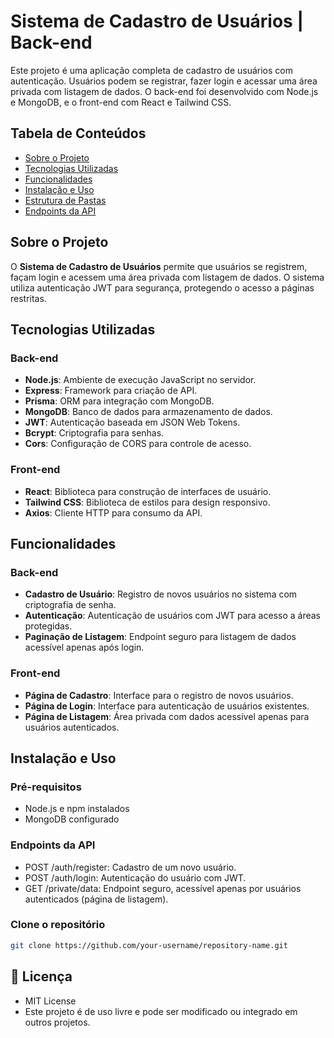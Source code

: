 # Sistema de Cadastro de Usuários | Back-end

Este projeto é uma aplicação completa de cadastro de usuários com autenticação. Usuários podem se registrar, fazer login e acessar uma área privada com listagem de dados. O back-end foi desenvolvido com Node.js e MongoDB, e o front-end com React e Tailwind CSS.

## Tabela de Conteúdos

- [Sobre o Projeto](#sobre-o-projeto)
- [Tecnologias Utilizadas](#tecnologias-utilizadas)
- [Funcionalidades](#funcionalidades)
- [Instalação e Uso](#instalação-e-uso)
- [Estrutura de Pastas](#estrutura-de-pastas)
- [Endpoints da API](#endpoints-da-api)

## Sobre o Projeto

O **Sistema de Cadastro de Usuários** permite que usuários se registrem, façam login e acessem uma área privada com listagem de dados. O sistema utiliza autenticação JWT para segurança, protegendo o acesso a páginas restritas.

## Tecnologias Utilizadas

### Back-end

- **Node.js**: Ambiente de execução JavaScript no servidor.
- **Express**: Framework para criação de API.
- **Prisma**: ORM para integração com MongoDB.
- **MongoDB**: Banco de dados para armazenamento de dados.
- **JWT**: Autenticação baseada em JSON Web Tokens.
- **Bcrypt**: Criptografia para senhas.
- **Cors**: Configuração de CORS para controle de acesso.

### Front-end

- **React**: Biblioteca para construção de interfaces de usuário.
- **Tailwind CSS**: Biblioteca de estilos para design responsivo.
- **Axios**: Cliente HTTP para consumo da API.

## Funcionalidades

### Back-end

- **Cadastro de Usuário**: Registro de novos usuários no sistema com criptografia de senha.
- **Autenticação**: Autenticação de usuários com JWT para acesso a áreas protegidas.
- **Paginação de Listagem**: Endpoint seguro para listagem de dados acessível apenas após login.

### Front-end

- **Página de Cadastro**: Interface para o registro de novos usuários.
- **Página de Login**: Interface para autenticação de usuários existentes.
- **Página de Listagem**: Área privada com dados acessível apenas para usuários autenticados.

## Instalação e Uso

### Pré-requisitos

- Node.js e npm instalados
- MongoDB configurado

### Endpoints da API

- POST /auth/register: Cadastro de um novo usuário.
- POST /auth/login: Autenticação do usuário com JWT.
- GET /private/data: Endpoint seguro, acessível apenas por usuários autenticados (página de listagem).

### Clone o repositório

```bash
git clone https://github.com/your-username/repository-name.git
```

## 📄 Licença

- MIT License
- Este projeto é de uso livre e pode ser modificado ou integrado em outros projetos.